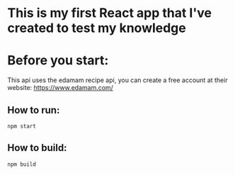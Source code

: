 # This is my first React app that I've created to test my knowledge


# Before you start:
This api uses the edamam recipe api, you can create a free account at their website:
  https://www.edamam.com/

## How to run:
  `npm start`

## How to build:
  `npm build`
